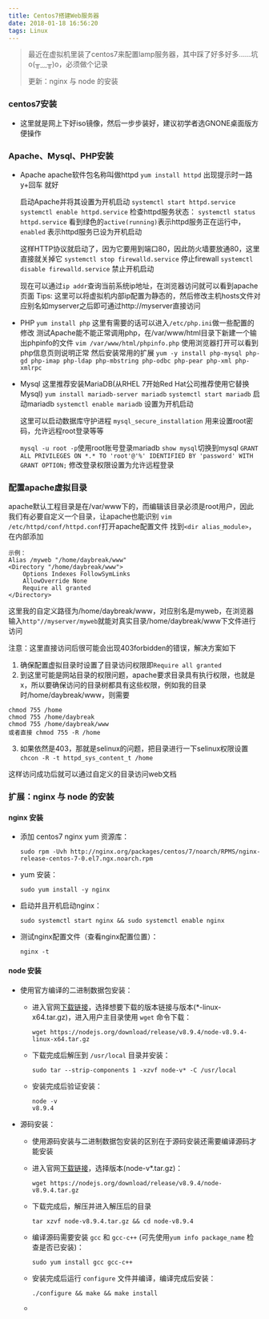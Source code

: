 ```yaml
---
title: Centos7搭建Web服务器
date: 2018-01-18 16:56:20
tags: Linux
---
```


> 最近在虚拟机里装了centos7来配置lamp服务器，其中踩了好多好多……坑o(╥﹏╥)o，必须做个记录
>
> 更新：nginx 与 node 的安装

### centos7安装
- 这里就是网上下好iso镜像，然后一步步装好，建议初学者选GNONE桌面版方便操作

### Apache、Mysql、PHP安装
- Apache
apache软件包名称叫做httpd
`yum install httpd`
出现提示时一路 y+回车 就好

    启动Apache并将其设置为开机启动
    `systemctl start httpd.service`
    `systemctl enable httpd.service`
    检查httpd服务状态：
    `systemctl status httpd.service`
    看到绿色的`active(running)`表示httpd服务正在运行中，`enabled`  表示httpd服务已设为开机启动
  
    这样HTTP协议就启动了，因为它要用到端口80，因此防火墙要放通80，这里直接就关掉它
    `systemctl stop firewalld.service` 停止firewall
    `systemctl disable firewalld.service` 禁止开机启动

    现在可以通过`ip addr`查询当前系统ip地址，在浏览器访问就可以看到apache页面
    Tips: 这里可以将虚拟机内部ip配置为静态的，然后修改主机hosts文件对应别名如myserver之后即可通过http://myserver直接访问

- PHP
`yum install php`
这里有需要的话可以进入`/etc/php.ini`做一些配置的修改
测试Apache能不能正常调用php，在/var/www/html目录下新建一个输出phpinfo的文件
`vim /var/www/html/phpinfo.php`
使用浏览器打开可以看到php信息页则说明正常
然后安装常用的扩展
`yum -y install php-mysql php-gd php-imap php-ldap php-mbstring php-odbc php-pear php-xml php-xmlrpc`

- Mysql
这里推荐安装MariaDB(从RHEL 7开始Red Hat公司推荐使用它替换Mysql)
`yum install mariadb-server mariadb`
`systemctl start mariadb` 启动mariadb
`systemctl enable mariadb` 设置为开机启动

    这里可以启动数据库守护进程
    `mysql_secure_installation`
    用来设置root密码，允许远程root登录等等
  
    `mysql -u root -p`使用root账号登录mariadb
    `show mysql`切换到mysql
    `GRANT ALL PRIVILEGES ON *.* TO 'root'@'%' IDENTIFIED BY 'password' WITH GRANT OPTION;` 修改登录权限设置为允许远程登录
  
### 配置apache虚拟目录
apache默认工程目录是在/var/www下的，而编辑该目录必须是root用户，因此我们有必要自定义一个目录，让apache也能识别
`vim /etc/httpd/conf/httpd.conf`打开apache配置文件
找到`<dir alias_module>`，在内部添加
```
示例：
Alias /myweb "/home/daybreak/www"
<Directory "/home/daybreak/www">
    Options Indexes FollowSymLinks
    AllowOverride None
    Require all granted
</Directory>
```
这里我的自定义路径为/home/daybreak/www，对应别名是myweb，在浏览器输入`http"//myserver/myweb`就能对真实目录/home/daybreak/www下文件进行访问

注意：这里直接访问后很可能会出现403forbidden的错误，解决方案如下
1. 确保配置虚拟目录时设置了目录访问权限即`Require all granted`
2. 到这里可能是网站目录的权限问题，apache要求目录具有执行权限，也就是x，所以要确保访问的目录树都具有这些权限，例如我的目录时/home/daybreak/www，则需要
```
chmod 755 /home
chmod 755 /home/daybreak
chmod 755 /home/daybreak/www
或者直接 chmod 755 -R /home
```
3. 如果依然是403，那就是selinux的问题，把目录进行一下selinux权限设置
`chcon -R -t httpd_sys_content_t /home`

这样访问成功后就可以通过自定义的目录访问web文档

### 扩展：nginx 与 node 的安装

#### nginx 安装

- 添加 centos7 nginx yum 资源库：

  ```
  sudo rpm -Uvh http://nginx.org/packages/centos/7/noarch/RPMS/nginx-release-centos-7-0.el7.ngx.noarch.rpm
  ```

- yum 安装：

  ```
  sudo yum install -y nginx
  ```

- 启动并且开机启动nginx：

  ```
  sudo systemctl start nginx && sudo systemctl enable nginx
  ```

- 测试nginx配置文件（查看nginx配置位置）：

  ```
  nginx -t
  ```

#### node 安装

- 使用官方编译的二进制数据包安装：

  - 进入官网[下载链接](https://nodejs.org/download/release/)，选择想要下载的版本链接与版本(*-linux-x64.tar.gz)，进入用户主目录使用 `wget` 命令下载：

    ```
    wget https://nodejs.org/download/release/v8.9.4/node-v8.9.4-linux-x64.tar.gz
    ```

  - 下载完成后解压到 `/usr/local` 目录并安装：

    ```
    sudo tar --strip-components 1 -xzvf node-v* -C /usr/local
    ```

  - 安装完成后验证安装：

    ```
    node -v
    v8.9.4
    ```

- 源码安装：

  - 使用源码安装与二进制数据包安装的区别在于源码安装还需要编译源码才能安装

  - 进入官网[下载链接](https://nodejs.org/download/release/)，选择版本(node-v*.tar.gz)：

    ```
    wget https://nodejs.org/download/release/v8.9.4/node-v8.9.4.tar.gz
    ```

  - 下载完成后，解压并进入解压后的目录

    ```
    tar xzvf node-v8.9.4.tar.gz && cd node-v8.9.4
    ```

  - 编译源码需要安装 `gcc` 和 `gcc-c++` (可先使用`yum info package_name` 检查是否已安装)：

    ```
    sudo yum install gcc gcc-c++
    ```

  - 安装完成后运行 `configure` 文件并编译，编译完成后安装：

    ```
    ./configure && make && make install
    ```

  - ​